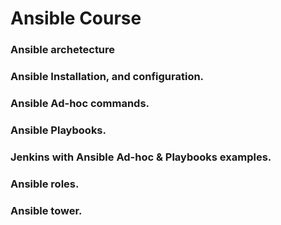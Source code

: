 # Ansible Course

### Ansible archetecture

### Ansible Installation, and configuration.

### Ansible Ad-hoc commands.

### Ansible Playbooks.

### Jenkins with Ansible Ad-hoc & Playbooks examples.

### Ansible roles.

### Ansible tower.
